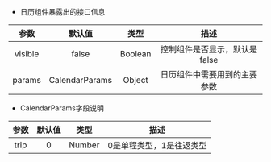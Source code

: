 
+ 日历组件暴露出的接口信息

|参数|默认值|类型|描述|
|:-------:|:-------:|:-------:|:-------:|
|visible|false|Boolean|控制组件是否显示，默认是false|
|params|CalendarParams|Object|日历组件中需要用到的主要参数|


+ CalendarParams字段说明

|参数|默认值|类型|描述|
|:-------:|:-------:|:-------:|:-------:|
|trip|0|Number|0是单程类型，1是往返类型|